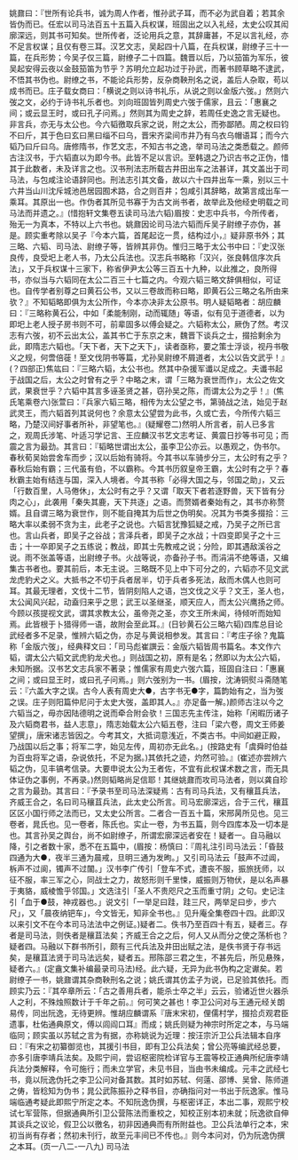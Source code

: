 <!-- { "loadSidebar": true } -->
姚鼐曰：『世所有论兵书，诚为周人作者，惟孙武子耳，而不必为武自着；若其余皆伪而已。任宏以司马法百五十五篇入兵权谋，班固出之以入礼经，太史公叹其闳廓深远，则其书可知矣。世所传者，泛论用兵之意，其辞庸甚，不足以言礼经，亦不足言权谋；且仅有卷三耳。汉艺文志，吴起四十八篇，在兵权谋，尉缭子三十一篇，在兵形势；今吴子仅三篇，尉缭子二十四篇。魏晋以后，乃以笳笛为军乐，彼吴起安得云夜以金鼓笳笛为节乎？苏明允立起功过于孙武，而著书顾草略不逮武，不悟其书伪也。尉缭之书，不能论兵形势，反杂商鞅刑名之说，盖后人杂取，苟以成书而已。庄子载女商曰：「横说之则以诗书礼乐，从说之则以金版六弢。」然则六弢之文，必约于诗书礼乐者也。刘向班固皆列周史六弢于儒家，且云：「惠襄之间；或云显王时，或曰孔子问焉。」然则其为周史之辞，若周任史逸之言无疑也。非言兵，亦无与太公也。今六韬徼取兵家之说，附之太公，而弥鄙陋。周之权曰钧不曰斤，其于色曰玄曰黑曰缁不曰乌，晋宋齐梁间市井乃有乌衣乌帽语耳；而今六韬乃曰斤曰乌。唐修隋书，作艺文志，不知古书之逸，举司马法之类悉载之。颜师古注汉书，于六韬直以为即今书。此皆不足以言识。至韩退之乃识古书之正伪，惜其于此数者，未及详言之也。汉书刑法志所载古井田出车之法甚详，其文盖出于司马法，与包咸注论语辞同也。刑法志引其文备，故以六十四井出车一乘，别以三十六井当山川沈斥城池邑居园囿术路，合之则百井；包咸引其辞略，故第言成出车一乘耳。其原出一也。作伪者其所见书寡于为古文尚书者，故举此及他经史明载之司马法而并遗之。』(惜抱轩文集卷五读司马法六韬)眉按：史志中兵书，今所传者，殆无一为真本，不特以上六书也。姚鼐因论司马法六韬而斥吴子尉缭子亦伪，甚是。顾实重考除以吴子『今本六篇，首尾起讫一贯，结构过小，』疑非原书外；其三略、六韬、司马法、尉缭子等，皆辨其非伪。惟归三略于太公书中曰：『史汉张良传，良受圯上老人书，乃太公兵法也。汉志兵书略称「汉兴，张良韩信序次兵法」，又于兵权谋十三家下，称省伊尹太公等三百五十九种，以此推之，良所得书，亦似当与六韬同在太公二百三十七篇之内。今观六韬三略文辞俱相似，可证也。自传学者别尊之曰黄石公书，又以三卷故而称曰略，即黄石公三略之名所由来欤？』不知韬略即俱为太公所作，今本亦决非太公原书。明人疑韬略者：胡应麟曰：『三略称黄石公，中如「柔能制刚，动而辄随」等语，似有见于道德者，以为即圯上老人授子房书则不可，前辈固多以傅会疑之。六韬称太公，厥伪了然。考汉志有六弢，初不云出太公，盖其书亡于东京之末，魏晋下谈兵之士，掇拾剩余为此，即隋志六韬也。「天下者，天下之天下」，读者亟称，要之策士浮谈，视丹书敬义之规，何啻倍蓰！至文伐阴书等篇，尤孙吴尉缭不屑道者，太公以告文武乎！』(？四部正)焦竑曰：『三略六韬，太公书也。然其中杂援军谶以足成之。夫谶书起于战国之后，太公之时曾有之乎？中略之末，谓「三略为衰世而作」，太公之佐文武，果衰世乎？六韬中其言多诬圣贤之甚，窃孙吴之陈，而谓太公为之乎！』(焦氏笔乘卷六)张萱曰：『兵家六韬三略，相传为太公望之书，第骑战之法，始见于赵武灵王，而六韬首列其说何也？余意太公望尝为此书，久或亡去，今所传六韬三略，乃楚汉间好事者所补，非望笔也。』(疑耀卷二)然明人所言者，前人已多言之，观周氏涉笔、叶适习学记言、王应麟汉书艺文志考证、黄震日抄等书可见；而震之言为最劲。其言曰：『韬略世谓出太公，虽李卫公亦云。以愚观之，伪书尔。春秋荀吴始尝舍车而步；汉以后始有骑将。今其书以车骑步分三，太公时有之乎？春秋后始有霸；三代虽有伯，不以霸称。今其书历叙皇帝王霸，太公时有之乎？春秋霸主始有结连与国，深入人境者。今其书称「必得大国之与，邻国之助」，又云「行数百里，人马倦休」，太公时有之乎？又谓「取天下者若逐野兽，天下皆有分肉之心」，此袭用「秦失其鹿，天下共逐」之语。而赘婿者秦始有之，其书亦称赘婿。且自谓三略为衰世作，则不能自掩其为后世之伪明矣。况其为书类多掇拾：三略大率以柔弱不贪为主，此老子之说也。六韬言犹豫狐疑之戒，乃吴子之所已言也。言山兵者，即吴子之谷战；言泽兵者，即吴子之水战；十四变即吴子之十三击；十一卒即吴子之五练说；教战，即其士先教戒之说；分险，即其遇敌溪谷之说。雨不张盖等语，出尉缭子书。火战等说，亦备孙子书。而涓涓不绝等语，又编集古书者也。要其前后，本无主说。三略既不见上中下可分之的，六韬亦不见文武龙虎豹犬之义。大抵书之不切于兵者居半，切于兵者多死法，敌而木偶人也则可耳。其最无理者，文伐十二节，皆阴刻陷人之语，岂文伐之义乎？文王，圣人也，太公闻风兴起，动盍归来乎之思；武王以圣继圣，顺天应人，而太公兴鹰扬之师。今顾以孩提视文武，谓其求教太公，虽帝尧之圣，亦文王所未闻，待倾听而始知焉。此皆根于卜猎得师一语，故附会至此耳。』(日钞黄石公三略六韬)四库总目论武经者多不足录，惟辨六韬之伪，亦足与黄说相参发。其言曰：『考庄子徐？鬼篇称「金版六弢」，经典释文曰：「司马彪崔譔云：金版六韬皆周书篇名。本文作六韬，谓太公六韬文武虎豹龙犬也。」则战国之初，原有是名；然即以为太公六韬，未知所据。汉书艺文志兵家不著录；惟儒家有周史六弢六篇，班固自注曰：「惠襄之间；或曰显王时，或曰孔子问焉。」则六弢别为一书。(眉按，沈涛铜熨斗斋随笔云：『六盖大字之误。古今人表有周史大●，古字书无●字，篇韵始有之，当为弢之误。庄子则阳篇仲尼问于太史大弢，盖即其人。』亦足备一解。)颜师古注以今之六韬当之，毋亦因陆德明之说而牵合附会欤！三国志先主传注，始称「闲暇历诸子及六韬商君书，益人志意」，隋志始载太公六韬五卷，注曰「梁六卷，周文王师姜望撰」，唐宋诸志皆因之。今考其文，大抵词意浅近，不类古书。中间如避正殿，乃战国以后之事；将军二字，始见左传，周初亦无此名。」(按路史有「虞舜时伯益为百虫将军之语，杂说依托，不足为据。)其依托之迹，灼然可验。』(崔述亦尝辨六韬之伪，见丰镐考信录。大要申说太公为王者佐，不宜有此权谋术数之言，而无具体证伪之事例，不再录。)然则韬略尚足信耶！其继姚鼐而攻司马法者，则以龚自珍之言为最劲。其言曰：『予录书至司马法深疑焉：古有司马兵法，又有穰苴兵法，齐威王合之，名曰司马穰苴兵法，此太史公所言。司马宏廓深远，合于三代，穰苴区区小国行师之法而已，又太史公所言。二者合一百五十篇，宋邢昺所见也。见三卷者，晁氏也。见一卷者，陈氏也。实止一卷，为书五篇，则今四库本及一切本是也。其言孙吴之舆台，尚不如尉缭子，所谓宏廓深远者安在！疑者一。自马融以降，引之者数十家，悉不在五篇中，(眉按：杨慎曰：『周礼注引司马法云：「昏鼓四通为大●，夜半三通为晨戒，旦明三通为发昫。」又引司马法云「鼓声不过阊，柝声不过阆，镯声不过闟。」汉书李广传引「登车不式，遭丧不服，振旅抚师，以征不服，率三军之心，同战士之力，故怒形则千里悚，威振则万物伏，是以名声暴于夷貉，威棱憺乎邻国。」文选注引「圣人不贵咫尺之玉而重寸阴」之句。史记注引「血于●鼓，神戎器也。」说文引「一举足曰跬，跬三尺，两举足曰步，步六尺」，又「晨夜纳钯车」，今文皆无，知非全书也。』见升庵全集卷四十四。此即汉以来引文不在今本司马法法中之例证。)疑者二。佚书乃至百四十有五，疑者三。存者是司马法，则佚者是穰苴法矣；齐威王合之之后，何人又从而分之使之荡析也？疑者四。马融以下群书所引，颇有三代兵法及井田出赋之法，是佚书贤于存书远矣，是穰苴法贤于司马法远矣，疑者五。邢陈邵三君之生，不甚先后，所见悬殊，疑者六。』(定盦文集补编最录司马法)经。此六疑，无异为此书伪构之定谳矣。若尉缭子一书，姚鼐谓其杂商鞅刑名之说；姚氏谓其仿孟子为说，已足验其依托。而顾实乃云：『其卒章所云：「古之善用兵者，能杀士卒之半」云云，验诸近世火器杀人之利，不殊烛照数计于千年之前。』何可笑之甚也！李卫公问对与王通元经关朗易传，同出阮逸，无待更辨。惟胡应麟谓系『唐末宋初，俚儒村学，掇拾贞观君臣遗事，杜佑通典原文，傅以闾阎口耳』而成；姚氏则疑为神宗时所定之本，与马端临同；顾实虽以苏轼之言为有据，亦称姚说为近理：按汪宗沂卫公兵法辑本自序曰：『有宋之初纂御览也，其援引书目，即有卫公兵法矣；曾公亮等编武经总要，亦多引唐李靖兵法矣。及熙宁间，尝诏枢密院检详官与王震等校正通典所纪唐李靖兵法分类解释，令可施行；而未立学官，未见书目，当由书未编成。元丰之武经七书，竟以阮逸伪托之李卫公问对备其数。其时如苏轼、何薳、邵博、吴曾、陈师道之俦，皆稔知为伪书；晁公武陈振孙之释书目，亦确指问对一书出于阮逸家。惟马端临通考疑此即熙宁所定之本。不知阮逸伪撰，与枢密详正，本出二事，观熙宁校试七军营陈，但据通典所引卫公营陈法而重校之，知校正别本初未就；阮逸欲自伸其谈兵之议论，假卫公以徼名，初非因通典而有所附益也。卫公兵法单行之本，宋初当尚有存者；然初未刊行，故至元丰间已不传也。』则今本问对，仍为阮逸伪撰之本耳。(页一八二-一八九)
司马法
